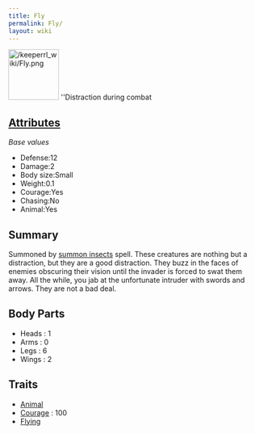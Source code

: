 ```yaml
---
title: Fly
permalink: Fly/
layout: wiki
---
```


<img src="/keeperrl_wiki/Fly.png" title="fig:/keeperrl_wiki/Fly.png" alt="/keeperrl_wiki/Fly.png" width="100" />
''Distraction during combat

[Attributes](/keeperrl_wiki/Attributes "wikilink")
-------------------------------------

*Base values*

-   Defense:12
-   Damage:2
-   Body size:Small
-   Weight:0.1
-   Courage:Yes
-   Chasing:No
-   Animal:Yes

Summary
-------

Summoned by [summon insects](/keeperrl_wiki/Summon_Insects "wikilink") spell.
These creatures are nothing but a distraction, but they are a good
distraction. They buzz in the faces of enemies obscuring their vision
until the invader is forced to swat them away. All the while, you jab at
the unfortunate intruder with swords and arrows. They are not a bad
deal.

Body Parts
----------

-   Heads : 1
-   Arms : 0
-   Legs : 6
-   Wings : 2

Traits
------

-   [Animal](/keeperrl_wiki/Animal "wikilink")
-   [Courage](/keeperrl_wiki/Courage "wikilink") : 100
-   [Flying](/keeperrl_wiki/Flying "wikilink")

